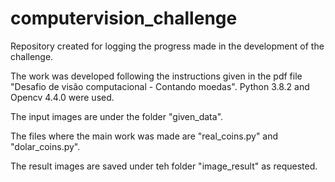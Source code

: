 # computervision_challenge
Repository created for logging the progress made in the development of the challenge.

The work was developed following the instructions given in the pdf file "Desafio de visão computacional - Contando moedas". Python 3.8.2 and Opencv 4.4.0 were used.

The input images are under the folder "given_data".

The files where the main work was made are "real_coins.py" and "dolar_coins.py".

The result images are saved under teh folder "image_result" as requested.

